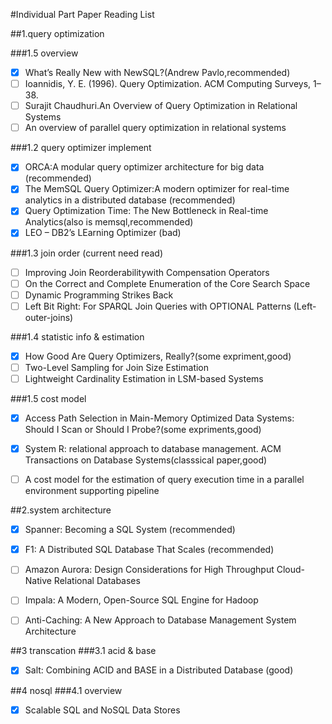 

#Individual Part Paper Reading List


##1.query optimization

###1.5 overview
- [x] What’s Really New with NewSQL?(Andrew Pavlo,recommended)
- [ ] Ioannidis, Y. E. (1996). Query Optimization. ACM Computing Surveys, 1–38.
- [ ] Surajit Chaudhuri.An Overview of Query Optimization in Relational Systems
- [ ] An overview of parallel query optimization in relational systems

###1.2 query optimizer implement
- [x] ORCA:A modular query optimizer architecture for big data (recommended)
- [x] The MemSQL Query Optimizer:A modern optimizer for real-time analytics in a distributed database (recommended)
- [x] Query Optimization Time: The New Bottleneck in Real-time Analytics(also is memsql,recommended)
- [x] LEO – DB2’s LEarning Optimizer (bad)

###1.3 join order (current need read)
- [ ] Improving Join Reorderabilitywith Compensation Operators
- [ ] On the Correct and Complete Enumeration of the Core Search Space
- [ ] Dynamic Programming Strikes Back
- [ ] Left Bit Right: For SPARQL Join Queries with OPTIONAL Patterns (Left-outer-joins)

###1.4 statistic info & estimation
- [x] How Good Are Query Optimizers, Really?(some expriment,good)
- [ ] Two-Level Sampling for Join Size Estimation
- [ ] Lightweight Cardinality Estimation in LSM-based Systems

###1.5 cost model
- [x] Access Path Selection in Main-Memory Optimized Data Systems: Should I Scan or Should I Probe?(some expriments,good)
- [x] System R: relational approach to database management. ACM Transactions on Database Systems(classsical paper,good)
- [ ] A cost model for the estimation of query execution time in a parallel environment supporting pipeline



##2.system architecture
- [x] Spanner: Becoming a SQL System (recommended)
- [x] F1: A Distributed SQL Database That Scales (recommended)
- [ ] Amazon Aurora: Design Considerations for High Throughput Cloud-Native Relational Databases
- [ ] Impala: A Modern, Open-Source SQL Engine for Hadoop
- [ ] Anti-Caching: A New Approach to Database Management System Architecture
 



##3 transcation
###3.1 acid & base
- [x] Salt: Combining ACID and BASE in a Distributed Database (good)




##4 nosql
###4.1 overview
- [x] Scalable SQL and NoSQL Data Stores














